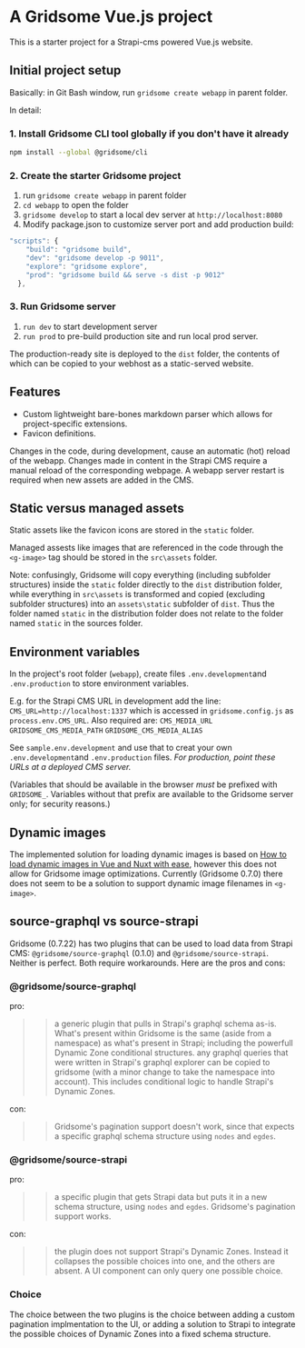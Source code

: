 # A Gridsome Vue.js project

This is a starter project for a Strapi-cms powered Vue.js website.

## Initial project setup

Basically: in Git Bash window, run `gridsome create webapp` in parent folder.

In detail:

### 1. Install Gridsome CLI tool globally if you don't have it already

```bash
npm install --global @gridsome/cli
```

### 2. Create the starter Gridsome project

1. run `gridsome create webapp` in parent folder
2. `cd webapp` to open the folder
3. `gridsome develop` to start a local dev server at `http://localhost:8080`
4. Modify package.json to customize server port and add production build:

  ``` javascript
  "scripts": {
      "build": "gridsome build",
      "dev": "gridsome develop -p 9011",
      "explore": "gridsome explore",
      "prod": "gridsome build && serve -s dist -p 9012"
    },
  ```

### 3. Run Gridsome server

1. `run dev` to start development server
2. `run prod` to pre-build production site and run local prod server.

The production-ready site is deployed to the `dist` folder,
the contents of which can be copied to your webhost as a static-served website.

## Features

- Custom lightweight bare-bones markdown parser which allows for project-specific extensions.
- Favicon definitions.

Changes in the code, during development, cause an automatic (hot) reload of the webapp. Changes made in content in the Strapi CMS require a manual reload of the corresponding webpage. A webapp server restart is required when new assets are added in the CMS.

## Static versus managed assets

Static assets like the favicon icons are stored in the `static` folder.

Managed assests like images that are referenced in the code through the `<g-image>` tag should be stored in the `src\assets` folder.

Note: confusingly, Gridsome will copy everything (including subfolder structures) inside the `static` folder directly to the `dist` distribution folder, while everything in `src\assets` is transformed and copied (excluding subfolder structures) into an `assets\static` subfolder of `dist`. Thus the folder named `static` in the distribution folder does not relate to the folder named `static` in the sources folder.

## Environment variables

In the project's root folder (`webapp`), create files `.env.development`and `.env.production` to store environment variables.

  E.g. for the Strapi CMS URL in development add the line:
  `CMS_URL=http://localhost:1337`
  which is accessed in `gridsome.config.js` as `process.env.CMS_URL`.
  Also required are:
  `CMS_MEDIA_URL`
  `GRIDSOME_CMS_MEDIA_PATH`
  `GRIDSOME_CMS_MEDIA_ALIAS`

See `sample.env.development` and use that to creat your own `.env.development`and `.env.production` files.
*For production, point these URLs at a deployed CMS server.*

(Variables that should be available in the browser *must* be prefixed with `GRIDSOME_`. Variables without that prefix are available to the Gridsome server only; for security reasons.)

## Dynamic images

The implemented solution for loading dynamic images is based on [How to load dynamic images in Vue and Nuxt with ease](https://blog.lichter.io/posts/dynamic-images-vue-nuxt/), however this does not allow for Gridsome image optimizations. Currently (Gridsome 0.7.0) there does not seem to be a solution to support dynamic image filenames in `<g-image>`.

## source-graphql vs source-strapi

Gridsome (0.7.22) has two plugins that can be used to load data from Strapi CMS: `@gridsome/source-graphql` (0.1.0) and `@gridsome/source-strapi`. Neither is perfect. Both require workarounds. Here are the pros and cons:

### @gridsome/source-graphql

pro:
  >> a generic plugin that pulls in Strapi's graphql schema as-is. What's present within Gridsome is the same (aside from a namespace) as what's present in Strapi; including the powerfull Dynamic Zone conditional structures.
  >> any graphql queries that were written in Strapi's graphql explorer can be copied to gridsome (with a minor change to take the namespace into account). This includes conditional logic to handle Strapi's Dynamic Zones.

con:
  >> Gridsome's pagination support doesn't work, since that expects a specific graphql schema structure using `nodes` and `egdes`.

### @gridsome/source-strapi

pro:
  >> a specific plugin that gets Strapi data but puts it in a new schema structure, using `nodes` and `egdes`.
  >> Gridsome's pagination support works.

con:
  >> the plugin does not support Strapi's Dynamic Zones. Instead it collapses the possible choices into one, and the others are absent. A UI component can only query one possible choice.

### Choice

The choice between the two plugins is the choice between adding a custom pagination implmentation to the UI, or adding a solution to Strapi to integrate the possible choices of Dynamic Zones into a fixed schema structure.
